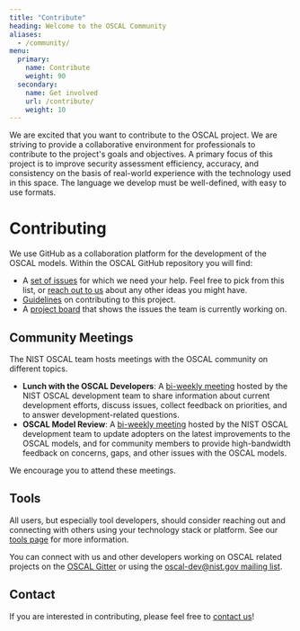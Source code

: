 ```yaml
---
title: "Contribute"
heading: Welcome to the OSCAL Community
aliases:
  - /community/
menu:
  primary:
    name: Contribute
    weight: 90
  secondary:
    name: Get involved
    url: /contribute/
    weight: 10
---
```


We are excited that you want to contribute to the OSCAL project. We are striving to provide a collaborative environment for professionals to contribute to the project's goals and objectives. A primary focus of this project is to improve security assessment efficiency, accuracy, and consistency on the basis of real-world experience with the technology used in this space. The language we develop must be well-defined, with easy to use formats.

# Contributing

We use GitHub as a collaboration platform for the development of the OSCAL models. Within the OSCAL GitHub repository you will find:

- A [set of issues](https://github.com/usnistgov/OSCAL/issues?q=is%3Aopen+is%3Aissue+label%3A%22help+wanted%22) for which we need your help. Feel free to pick from this list, or [reach out to us](contact/) about any other ideas you might have.
- [Guidelines](https://github.com/usnistgov/OSCAL/blob/master/CONTRIBUTING.md) on contributing to this project.
- A [project board](https://github.com/usnistgov/OSCAL/projects) that shows the issues the team is currently working on.

## Community Meetings

The NIST OSCAL team hosts meetings with the OSCAL community on different topics.

- **Lunch with the OSCAL Developers**: A [bi-weekly meeting](dev-lunch/) hosted by the NIST OSCAL development team to share information about current development efforts, discuss issues, collect feedback on priorities, and to answer development-related questions.
- **OSCAL Model Review**: A [bi-weekly meeting](model-review/) hosted by the NIST OSCAL development team to update adopters on the latest improvements to the OSCAL models, and for community members to provide high-bandwidth feedback on concerns, gaps, and other issues with the OSCAL models.

We encourage you to attend these meetings.

## Tools

All users, but especially tool developers, should consider reaching out and connecting with others using your technology stack or platform. See our [tools page](/tools/) for more information.

You can connect with us and other developers working on OSCAL related projects on the [OSCAL Gitter](https://gitter.im/usnistgov-OSCAL/Lobby) or using the [oscal-dev@nist.gov mailing list](/contribute/contact/).

## Contact

If you are interested in contributing, please feel free to [contact us](contact/)!
